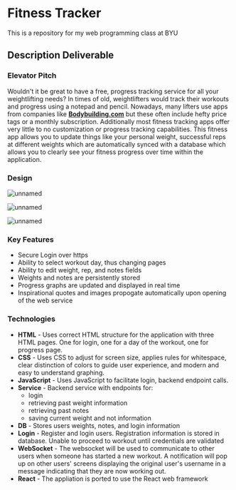 # Fitness Tracker
 This is a repository for my web programming class at BYU

## Description Deliverable

### Elevator Pitch
 Wouldn't it be great to have a free, progress tracking service for all your weightlifting needs? In times of old, weightlifters would track their workouts and progress using a notepad and pencil. Nowadays, many lifters use apps from companies like **[Bodybuilding.com](https://www.bodybuilding.com/)** but these often include hefty price tags or a monthly subscription. Additionally most fitness tracking apps offer very little to no customization or progress tracking capabilities. This fitness app allows you to update things like your personal weight, successful reps at different weights which are automatically synced with a database which allows you to clearly see your fitness progress over time within the application. 

 ### Design
![unnamed](https://github.com/jrsorensen/cs-260-Fall-2023/assets/100975246/574c566f-60bb-4697-9e7e-a6e355b23ff4)

![unnamed](https://github.com/jrsorensen/cs-260-Fall-2023/assets/100975246/1020765d-d3fb-4aed-884e-c06df5651169)

![unnamed](https://github.com/jrsorensen/cs-260-Fall-2023/assets/100975246/c77c6b58-64cb-4623-af8f-c83b99c9b730)


 ### Key Features
 + Secure Login over https
 + Ability to select workout day, thus changing pages
 + Ability to edit weight, rep, and notes fields
 + Weights and notes are persistently stored
 + Progress graphs are updated and displayed in real time
 + Inspirational quotes and images propogate automatically upon opening of the web service

### Technologies
+ **HTML** - Uses correct HTML structure for the application with three HTML pages. One for login, one for a day of the workout, one for progress page.
+ **CSS** - Uses CSS to adjust for screen size, applies rules for whitespace, clear distinction of colors to guide user experience, and modern and easy to understand graphing.
+ **JavaScript** - Uses JavaScript to facilitate login, backend endpoint calls.
+ **Service** - Backend service with endpoints for:
  + login
  + retrieving past weight information
  + retrieving past notes
  + saving current weight and not information
+ **DB** - Stores users weights, notes, and login information
+ **Login** - Register and login users. Registration information is stored in database. Unable to proceed to workout until credentials are validated
+ **WebSocket** - The websocket will be used to communicate to other users when someone has started a new workout. A notification will pop up on other users' screens displaying the original user's username in a message indicating that they are now working out.
+ **React** - The appliation is ported to use the React web framework

